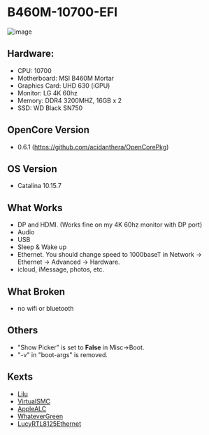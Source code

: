 # B460M-10700-EFI

![image](https://github.com/v2psv/B460M-10700-EFI/blob/master/images/info.png)

## Hardware:
- CPU: 10700
- Motherboard: MSI B460M Mortar
- Graphics Card: UHD 630 (iGPU)
- Monitor: LG 4K 60hz
- Memory: DDR4 3200MHZ, 16GB x 2
- SSD: WD Black SN750

## OpenCore Version
- 0.6.1 
(https://github.com/acidanthera/OpenCorePkg)

## OS Version
- Catalina 10.15.7

## What Works
- DP and HDMI. (Works fine on my 4K 60hz monitor with DP port)
- Audio
- USB
- Sleep & Wake up
- Ethernet. You should change speed to 1000baseT in Network -> Ethernet -> Advanced -> Hardware.
- icloud, iMessage, photos, etc.

## What Broken
- no wifi or bluetooth

## Others
- "Show Picker" is set to **False** in Misc->Boot.
- "-v" in "boot-args" is removed.



## Kexts
- [Lilu](https://github.com/acidanthera/Lilu)
- [VirtualSMC](https://github.com/acidanthera/virtualsmc/releases)
- [AppleALC](https://github.com/acidanthera/AppleALC)
- [WhateverGreen](https://github.com/acidanthera/whatevergreen/releases)
- [LucyRTL8125Ethernet](https://github.com/Mieze/LucyRTL8125Ethernet)
